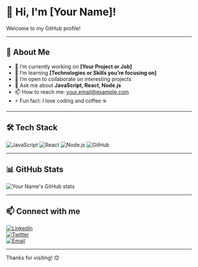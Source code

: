 # 👋 Hi, I'm [Your Name]!

Welcome to my GitHub profile!  

---

## 🚀 About Me
- 🔭 I’m currently working on **[Your Project or Job]**
- 🌱 I’m learning **[Technologies or Skills you’re focusing on]**
- 👯 I’m open to collaborate on interesting projects
- 💬 Ask me about **JavaScript, React, Node.js**
- 📫 How to reach me: [your.email@example.com](mailto:your.email@example.com)
- ⚡ Fun fact: I love coding and coffee ☕

---

## 🛠️ Tech Stack

![JavaScript](https://img.shields.io/badge/-JavaScript-F7DF1E?logo=javascript&logoColor=black&style=flat-square) 
![React](https://img.shields.io/badge/-React-61DAFB?logo=react&logoColor=black&style=flat-square) 
![Node.js](https://img.shields.io/badge/-Node.js-339933?logo=nodedotjs&logoColor=white&style=flat-square) 
![GitHub](https://img.shields.io/badge/-GitHub-181717?logo=github&logoColor=white&style=flat-square)

---

## 📊 GitHub Stats

![Your Name's GitHub stats](https://github-readme-stats.vercel.app/api?username=jonagyeong&show_icons=true&theme=radical)

---

## 📫 Connect with me

[![LinkedIn](https://img.shields.io/badge/-LinkedIn-0077B5?logo=linkedin&logoColor=white&style=flat-square)](https://linkedin.com/in/your-linkedin)  
[![Twitter](https://img.shields.io/badge/-Twitter-1DA1F2?logo=twitter&logoColor=white&style=flat-square)](https://twitter.com/your-twitter)  
[![Email](https://img.shields.io/badge/-Email-D14836?logo=gmail&logoColor=white&style=flat-square)](mailto:your.email@example.com)

---

Thanks for visiting! 😊
